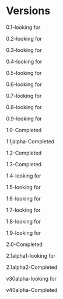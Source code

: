 
# Versions
0.1-looking for

0.2-looking for

0.3-looking for

0.4-looking for 

0.5-looking for

0.6-looking for

0.7-looking for

0.8-looking for

0.9-looking for

1.0-Completed

1.1jalpha-Completed

1.2-Completed

1.3-Completed

1.4-looking for

1.5-looking for

1.6-looking for

1.7-looking for

1.8-looking for

1.9-looking for

2.0-Completed

2.1alpha1-looking for

2.1alpha2-Completed

v30alpha-looking for

v40alpha-Completed
